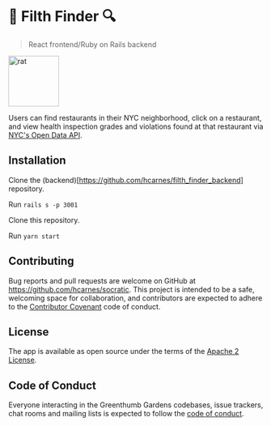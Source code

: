 # 🔎 Filth Finder 🔍 

>React frontend/Ruby on Rails backend

<img src="https://i.imgur.com/PkqpWMk.png" title="rat" width="100" class="img-responsive">

Users can find restaurants in their NYC neighborhood, click on a restaurant, and view health inspection grades and violations found at that restaurant via [NYC's Open Data API](https://data.cityofnewyork.us/Health/DOHMH-New-York-City-Restaurant-Inspection-Results/43nn-pn8j).

## Installation
Clone the (backend)[https://github.com/hcarnes/filth_finder_backend] repository.

Run `rails s -p 3001`

Clone this repository.

Run `yarn start`

## Contributing

Bug reports and pull requests are welcome on GitHub at https://github.com/hcarnes/socratic. This project is intended to be a safe, welcoming space for collaboration, and contributors are expected to adhere to the [Contributor Covenant](http://contributor-covenant.org) code of conduct.

## License

The app is available as open source under the terms of the [Apache 2 License](https://opensource.org/licenses/Apache-2.0).

## Code of Conduct

Everyone interacting in the Greenthumb Gardens codebases, issue trackers, chat rooms and mailing lists is expected to follow the [code of conduct](https://github.com/[USERNAME]/greenthumb/blob/master/CODE_OF_CONDUCT.md).

